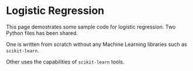 # Logistic Regression

This page demostrates some sample code for logistic regression. Two Python files has been shared.

One is written from scratch without any Machine Learning libraries such as `scikit-learn`.

Other uses the capabilities of `scikit-learn` tools.
